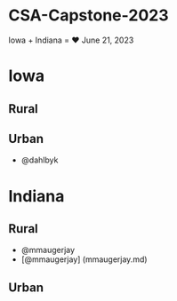 # CSA-Capstone-2023

Iowa + Indiana = ❤️
June 21, 2023

# Iowa

## Rural

## Urban
- @dahlbyk

# Indiana

## Rural
- @mmaugerjay
- [@mmaugerjay] (mmaugerjay.md)

## Urban

